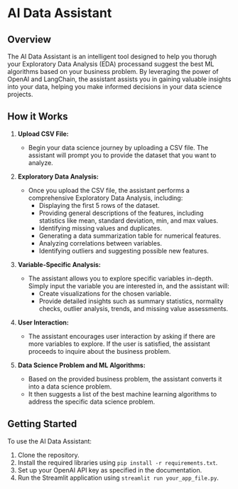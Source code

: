 # AI Data Assistant

## Overview
The AI Data Assistant is an intelligent tool designed to help you thorugh your Exploratory Data Analysis (EDA) processand suggest the best ML algorithms based on your business problem. By leveraging the power of OpenAI and LangChain, the assistant assists you in gaining valuable insights into your data, helping you make informed decisions in your data science projects.

## How it Works

1. **Upload CSV File:**
   - Begin your data science journey by uploading a CSV file. The assistant will prompt you to provide the dataset that you want to analyze.

2. **Exploratory Data Analysis:**
   - Once you upload the CSV file, the assistant performs a comprehensive Exploratory Data Analysis, including:
     - Displaying the first 5 rows of the dataset.
     - Providing general descriptions of the features, including statistics like mean, standard deviation, min, and max values.
     - Identifying missing values and duplicates.
     - Generating a data summarization table for numerical features.
     - Analyzing correlations between variables.
     - Identifying outliers and suggesting possible new features.

3. **Variable-Specific Analysis:**
   - The assistant allows you to explore specific variables in-depth. Simply input the variable you are interested in, and the assistant will:
     - Create visualizations for the chosen variable.
     - Provide detailed insights such as summary statistics, normality checks, outlier analysis, trends, and missing value assessments.

4. **User Interaction:**
   - The assistant encourages user interaction by asking if there are more variables to explore. If the user is satisfied, the assistant proceeds to inquire about the business problem.

5. **Data Science Problem and ML Algorithms:**
   - Based on the provided business problem, the assistant converts it into a data science problem.
   - It then suggests a list of the best machine learning algorithms to address the specific data science problem.

## Getting Started

To use the AI Data Assistant:

1. Clone the repository.
2. Install the required libraries using `pip install -r requirements.txt`.
3. Set up your OpenAI API key as specified in the documentation.
4. Run the Streamlit application using `streamlit run your_app_file.py`.

